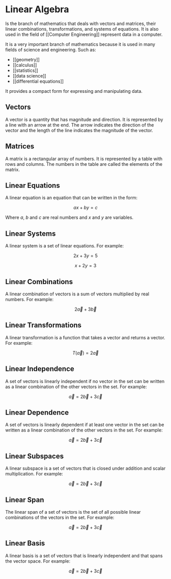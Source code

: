 # Linear Algebra

Is the branch of mathematics that deals with vectors and matrices, their linear combinations, transformations, and systems of equations.
It is also used in the field of [[Computer Engineering]] represent data in a computer.

It is a very important branch of mathematics because it is used in many fields of science and engineering. Such as:
- [[geometry]]
- [[calculus]]
- [[statistics]]
- [[data science]]
- [[differential equations]]

It provides a compact form for expressing and manipulating data.

## Vectors

A vector is a quantity that has magnitude and direction. It is represented by a line with an arrow at the end. The arrow indicates the direction of the vector and the length of the line indicates the magnitude of the vector.

## Matrices

A matrix is a rectangular array of numbers. It is represented by a table with rows and columns. The numbers in the table are called the elements of the matrix.

## Linear Equations

A linear equation is an equation that can be written in the form:

$$ax + by = c$$

Where $a$, $b$ and $c$ are real numbers and $x$ and $y$ are variables.

## Linear Systems

A linear system is a set of linear equations. For example:

$$2x + 3y = 5$$

$$x + 2y = 3$$

## Linear Combinations

A linear combination of vectors is a sum of vectors multiplied by real numbers. For example:

$$2\vec{a} + 3\vec{b}$$

## Linear Transformations

A linear transformation is a function that takes a vector and returns a vector. For example:

$$T(\vec{a}) = 2\vec{a}$$

## Linear Independence

A set of vectors is linearly independent if no vector in the set can be written as a linear combination of the other vectors in the set. For example:

$$\vec{a} = 2\vec{b} + 3\vec{c}$$

## Linear Dependence

A set of vectors is linearly dependent if at least one vector in the set can be written as a linear combination of the other vectors in the set. For example:

$$\vec{a} = 2\vec{b} + 3\vec{c}$$

## Linear Subspaces

A linear subspace is a set of vectors that is closed under addition and scalar multiplication. For example:

$$\vec{a} = 2\vec{b} + 3\vec{c}$$

## Linear Span

The linear span of a set of vectors is the set of all possible linear combinations of the vectors in the set. For example:

$$\vec{a} = 2\vec{b} + 3\vec{c}$$

## Linear Basis

A linear basis is a set of vectors that is linearly independent and that spans the vector space. For example:

$$\vec{a} = 2\vec{b} + 3\vec{c}$$

